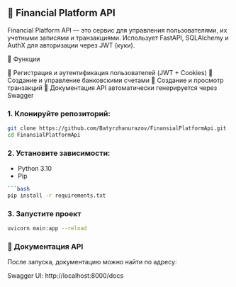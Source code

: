 ﻿## 🚀 Financial Platform API

Financial Platform API — это сервис для управления пользователями, их учетными записями и транзакциями. Использует FastAPI, SQLAlchemy и AuthX для авторизации через JWT (куки).

📌 Функции

🔐 Регистрация и аутентификация пользователей (JWT + Cookies)
🏦 Создание и управление банковскими счетами
💸 Создание и просмотр транзакций
📄 Документация API автоматически генерируется через Swagger

### 1. Клонируйте репозиторий:
```bash
git clone https://github.com/Batyrzhanurazov/FinansialPlatformApi.git
cd FinansialPlatformApi
```

### 2. Установите зависимости:
- Python 3.10
- Pip
```bash
```bash
pip install -r requirements.txt
```
### 3. Запустите проект
```bash
uvicorn main:app --reload
```


### 📖 Документация API

После запуска, документацию можно найти по адресу:

Swagger UI: http://localhost:8000/docs